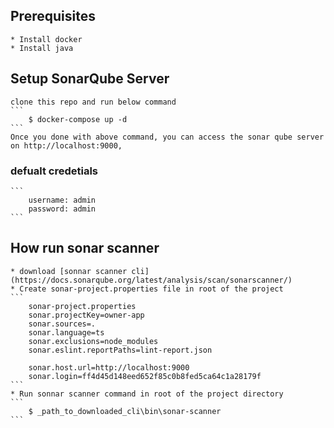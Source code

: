 ## Prerequisites 
    * Install docker
    * Install java

## Setup SonarQube Server
    clone this repo and run below command
    ```
        $ docker-compose up -d
    ```
    Once you done with above command, you can access the sonar qube server on http://localhost:9000,
    
### defualt credetials
    ```
        username: admin
        password: admin
    ```

## How run sonar scanner
    * download [sonnar scanner cli](https://docs.sonarqube.org/latest/analysis/scan/sonarscanner/)
    * Create sonar-project.properties file in root of the project
    ```
        sonar-project.properties
        sonar.projectKey=owner-app
        sonar.sources=.
        sonar.language=ts
        sonar.exclusions=node_modules
        sonar.eslint.reportPaths=lint-report.json

        sonar.host.url=http://localhost:9000
        sonar.login=ff4d45d148eed652f85c0b8fed5ca64c1a28179f
    ```
    * Run sonnar scanner command in root of the project directory
    ```
        $ _path_to_downloaded_cli\bin\sonar-scanner
    ```



